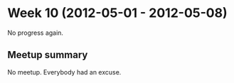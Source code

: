 # Week 10 (2012-05-01 - 2012-05-08)

No progress again.

## Meetup summary

No meetup. Everybody had an excuse.
